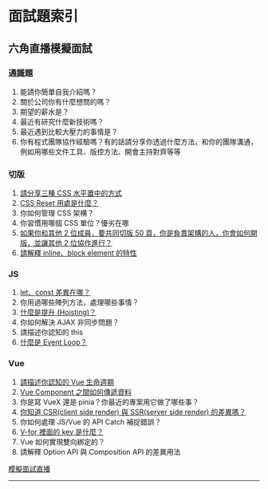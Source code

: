 # 面試題索引
## 六角直播模擬面試

### 通識題
1. 能請你簡單自我介紹嗎？
2. 關於公司你有什麼想問的嗎？
3. 期望的薪水是？
4. 最近有研究什麼新技術嗎？
5. 最近遇到比較大壓力的事情是？
6. 你有程式團隊協作經驗嗎？有的話請分享你透過什麼方法，和你的團隊溝通，例如用哪些文件工具、版控方法、開會主持對齊等等

### 切版
1. [請分享三種 CSS 水平置中的方式](./css_center_horizontally.md)
2. [CSS Reset 用處是什麼？](./css_why_reset.md)
3. 你如何管理 CSS 架構？
4. 你習慣用哪個 CSS 單位？優劣在哪
5. [如果你和其他 2 位成員，要共同切版 50 頁，你是負責架構的人，你會如何開版，並讓其他 2 位協作進行？](./mindset_how_to_manage.md)
6. [請解釋 inline、block element 的特性](./css_inline_block_element.md)

### JS
1. [let、const 差異在哪？](./js_var_let_const_diff.md)
2. 你用過哪些陣列方法，處理哪些事情？
3. [什麼是提升 (Hoisting)？](./js_hoisting.md)
4. 你如何解決 AJAX 非同步問題？
5. 請描述你認知的 this
6. [什麼是 Event Loop？](./js_event_loop.md)

### Vue
1. [請描述你認知的 Vue 生命週期](./vue_lifecycle.md)
2. [Vue Component 之間如何傳遞資料](./vue_pass_data.md)
3. 你是寫 VueX 還是 pinia？你最近的專案用它做了哪些事？
4. [你知道 CSR(client side render) 與 SSR(server side render) 的差異嗎？](../1.Vue/Nuxt/nuxt_csr_and_ssr.md)
5. 你如何處理 JS/Vue 的 API Catch 補捉錯誤？
6. [V-for 裡面的 key 是什麼？](./vue_v-for_key.md)
7. Vue 如何實現雙向綁定的？
8. 請解釋 Option API 與 Composition API 的差異用法

<a href='https://www.youtube.com/watch?v=JuCyi9sfyJY' target='_blank'>模擬面試直播</a>

---

<!-- * GET 跟 POST 差異？
* Pinia 的 Store 的概念？
* 登入的驗證方式？取 Token？

1. map 跟 foreach 差別？追加題目 log 出什麼？
2. 深淺拷貝的差別？怎麼做深拷貝？深拷貝的問題？有沒有用過？
3. array 的 slice() 會回傳一個新陣列，那回傳的是淺拷貝還是深拷貝？
4. 有聽過 LocalStorage、SessionStorage？什麼時候用到 LocalStorage？
5. 有聽過跨域 CORS 嗎？什麼原因造成跨域？
6. 發請求的 GET 跟 POST 的差別？可以帶參數嗎？
7. 從左到右有四張卡片1234，要換順序為4132，可以怎麼做？
8. Vue2 跟 Vue3 差別？
9. 常見的生命週期？在該生命週期做了什麼事？
10. v-model 如何實現雙向綁定(原理)？
11. component 怎麼做到父傳子跟子傳父？
12. [CORS 是什麼? 為什麼要有 CORS？](https://www.explainthis.io/zh-hant/swe/what-is-cors)

13. html tag有哪些、如何使用
14. 為什麼要使用 HTML5 語意化標籤
display:inline 和 block 差異、如何設定inline的高
1. position 定位方式
2. 什麼是盒模型
3. ES6 多哪些東西
**6. var、let、const 差異**
**7. map、forEach 區別**
**8. cookie、localStorage 差異**
**9. Vue 在哪個生命週期串接 API 取得資料**
**10. Vue 元件如何傳值**
1.  Git Flow 是什麼
**12. Cors 是什麼**
1.  npm run dev 是在執行什麼
2.  如何合併兩個陣列並刪除重複的值(不使用Set) -->
